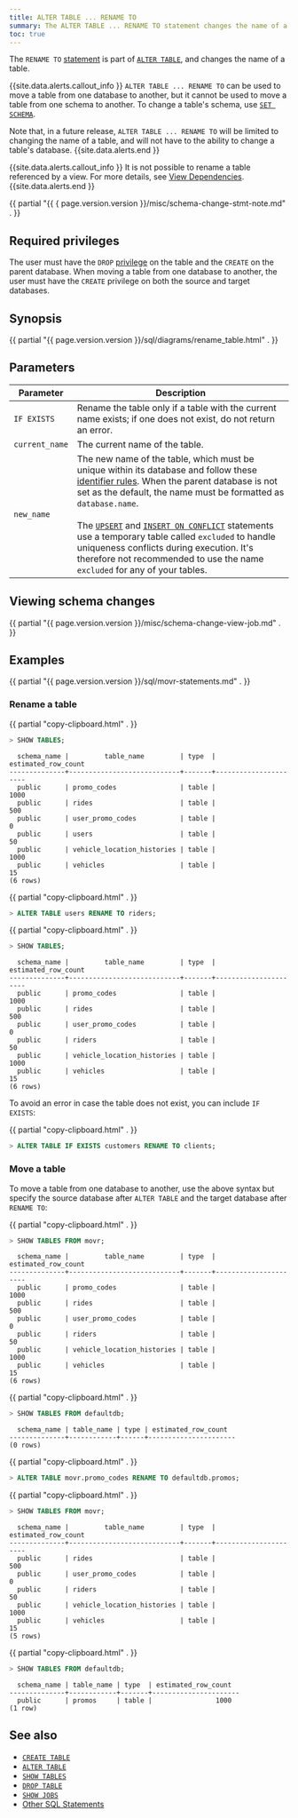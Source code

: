 ```yaml
---
title: ALTER TABLE ... RENAME TO
summary: The ALTER TABLE ... RENAME TO statement changes the name of a table.
toc: true
---
```


The `RENAME TO` [statement](sql-statements.html) is part of [`ALTER TABLE`](alter-table.html), and changes the name of a table.

{{site.data.alerts.callout_info }}
`ALTER TABLE ... RENAME TO` can be used to move a table from one database to another, but it cannot be used to move a table from one schema to another. To change a table's schema, use [`SET SCHEMA`](set-schema.html).

Note that, in a future release, `ALTER TABLE ... RENAME TO` will be limited to changing the name of a table, and will not have to the ability to change a table's database.
{{site.data.alerts.end }}

{{site.data.alerts.callout_info }}
It is not possible to rename a table referenced by a view. For more details, see <a href="views.html#view-dependencies">View Dependencies</a>.
{{site.data.alerts.end }}

{{ partial "{{ { page.version.version }}/misc/schema-change-stmt-note.md" . }}

## Required privileges

The user must have the `DROP` [privilege](authorization.html#assign-privileges) on the table and the `CREATE` on the parent database. When moving a table from one database to another, the user must have the `CREATE` privilege on both the source and target databases.

## Synopsis

<div>
{{ partial "{{ page.version.version }}/sql/diagrams/rename_table.html" . }}
</div>

## Parameters

 Parameter | Description
-----------|-------------
 `IF EXISTS` | Rename the table only if a table with the current name exists; if one does not exist, do not return an error.
 `current_name` | The current name of the table.
 `new_name` | The new name of the table, which must be unique within its database and follow these [identifier rules](keywords-and-identifiers.html#identifiers). When the parent database is not set as the default, the name must be formatted as `database.name`.<br><br>The [`UPSERT`](upsert.html) and [`INSERT ON CONFLICT`](insert.html) statements use a temporary table called `excluded` to handle uniqueness conflicts during execution. It's therefore not recommended to use the name `excluded` for any of your tables.

## Viewing schema changes

{{ partial "{{ page.version.version }}/misc/schema-change-view-job.md" . }}

## Examples

{{ partial "{{ page.version.version }}/sql/movr-statements.md" . }}

### Rename a table

{{ partial "copy-clipboard.html" . }}
~~~ sql
> SHOW TABLES;
~~~

~~~
  schema_name |         table_name         | type  | estimated_row_count
--------------+----------------------------+-------+----------------------
  public      | promo_codes                | table |                1000
  public      | rides                      | table |                 500
  public      | user_promo_codes           | table |                   0
  public      | users                      | table |                  50
  public      | vehicle_location_histories | table |                1000
  public      | vehicles                   | table |                  15
(6 rows)
~~~

{{ partial "copy-clipboard.html" . }}
~~~ sql
> ALTER TABLE users RENAME TO riders;
~~~

{{ partial "copy-clipboard.html" . }}
~~~ sql
> SHOW TABLES;
~~~

~~~
  schema_name |         table_name         | type  | estimated_row_count
--------------+----------------------------+-------+----------------------
  public      | promo_codes                | table |                1000
  public      | rides                      | table |                 500
  public      | user_promo_codes           | table |                   0
  public      | riders                     | table |                  50
  public      | vehicle_location_histories | table |                1000
  public      | vehicles                   | table |                  15
(6 rows)
~~~

To avoid an error in case the table does not exist, you can include `IF EXISTS`:

{{ partial "copy-clipboard.html" . }}
~~~ sql
> ALTER TABLE IF EXISTS customers RENAME TO clients;
~~~

### Move a table

To move a table from one database to another, use the above syntax but specify the source database after `ALTER TABLE` and the target database after `RENAME TO`:

{{ partial "copy-clipboard.html" . }}
~~~ sql
> SHOW TABLES FROM movr;
~~~

~~~
  schema_name |         table_name         | type  | estimated_row_count
--------------+----------------------------+-------+----------------------
  public      | promo_codes                | table |                1000
  public      | rides                      | table |                 500
  public      | user_promo_codes           | table |                   0
  public      | riders                     | table |                  50
  public      | vehicle_location_histories | table |                1000
  public      | vehicles                   | table |                  15
(6 rows)
~~~

{{ partial "copy-clipboard.html" . }}
~~~ sql
> SHOW TABLES FROM defaultdb;
~~~

~~~
  schema_name | table_name | type | estimated_row_count
--------------+------------+------+----------------------
(0 rows)
~~~

{{ partial "copy-clipboard.html" . }}
~~~ sql
> ALTER TABLE movr.promo_codes RENAME TO defaultdb.promos;
~~~

{{ partial "copy-clipboard.html" . }}
~~~ sql
> SHOW TABLES FROM movr;
~~~

~~~
  schema_name |         table_name         | type  | estimated_row_count
--------------+----------------------------+-------+----------------------
  public      | rides                      | table |                 500
  public      | user_promo_codes           | table |                   0
  public      | riders                     | table |                  50
  public      | vehicle_location_histories | table |                1000
  public      | vehicles                   | table |                  15
(5 rows)
~~~

{{ partial "copy-clipboard.html" . }}
~~~ sql
> SHOW TABLES FROM defaultdb;
~~~

~~~
  schema_name | table_name | type  | estimated_row_count
--------------+------------+-------+----------------------
  public      | promos     | table |                1000
(1 row)
~~~

## See also

- [`CREATE TABLE`](create-table.html)
- [`ALTER TABLE`](alter-table.html)
- [`SHOW TABLES`](show-tables.html)
- [`DROP TABLE`](drop-table.html)
- [`SHOW JOBS`](show-jobs.html)
- [Other SQL Statements](sql-statements.html)

